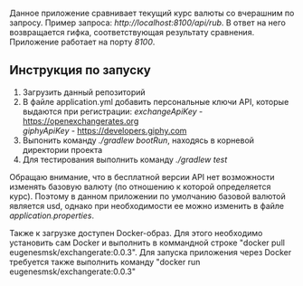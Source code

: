 Данное приложение сравнивает текущий курс валюты со вчерашним по запросу. Пример запроса: *http://localhost:8100/api/rub*. В ответ на него возвращается гифка, соответствующая результату сравнения. Приложение работает на порту *8100*.

## Инструкция по запуску
1) Загрузить данный репозиторий
2) В файле application.yml добавить персональные ключи API, которые выдаются при регистрации:
    *exchangeApiKey* - https://openexchangerates.org <br/>
    *giphyApiKey* - https://developers.giphy.com
3) Выпонить команду *./gradlew bootRun*, находясь в корневой директории проекта
4) Для тестирования выполнить команду *./gradlew test*

Обращаю внимание, что в бесплатной версии API нет возможности изменять базовую валюту (по отношению к которой определяется курс). Поэтому в данном приложении по умолчанию базовой валютой является usd, однако при необходимости ее можно изменить в файле *application.properties*.

Также к загрузке доступен Docker-образ. Для этого необходимо установить сам Docker и выполнить в коммандной строке "docker pull eugenesmsk/exchangerate:0.0.3". Для запуска приложения через Docker требуется также выполнить команду "docker run eugenesmsk/exchangerate:0.0.3"

